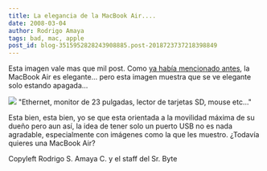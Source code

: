 ```yaml
---
title: La elegancia de la MacBook Air....
date: 2008-03-04
author: Rodrigo Amaya
tags: bad, mac, apple
post_id: blog-3515952828243908885.post-2018723737218398849
---
```


Esta imagen vale mas que mil post. Como [ya había mencionado antes](http://srbyte.blogspot.com/2008/01/macbook-air-he-perdido-la-fascinacion.html), la MacBook Air es elegante... pero esta imagen muestra que se ve elegante solo estando apagada...

[![](http://bp1.blogger.com/_ayvorITawE4/R82ubYmBXVI/AAAAAAAAAlY/d7Goijd-2qA/s400/DSC_0234.jpg)](http://bp1.blogger.com/_ayvorITawE4/R82ubYmBXVI/AAAAAAAAAlY/d7Goijd-2qA/s1600-h/DSC_0234.jpg)
"Ethernet, monitor de 23
pulgadas, lector de tarjetas SD, mouse etc..."

Esta bien, esta bien, yo se que esta orientada a la movilidad máxima de su dueño pero aun así, la idea de tener solo un puerto USB no es nada agradable, especialmente con imágenes como la que les muestro. ¿Todavía quieres una MacBook Air?

Copyleft Rodrigo S. Amaya C. y el staff del Sr. Byte